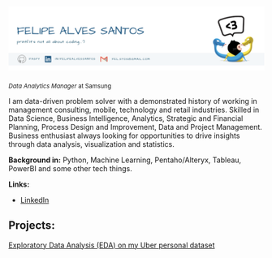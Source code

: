 <p align="center">
  <img src="banner_github.png" >
</p>

<sub>*Data Analytics Manager* at Samsung</sub>

I am data-driven problem solver with a demonstrated history of working in management consulting, mobile, technology and retail industries. Skilled in Data Science, Business Intelligence, Analytics, Strategic and Financial Planning, Process Design and Improvement, Data and Project Management. Business enthusiast always looking for opportunities to drive insights through data analysis, visualization and statistics. 

**Background in:** Python, Machine Learning, Pentaho/Alteryx, Tableau, PowerBI and some other tech things.

**Links:**
* [LinkedIn](https://www.linkedin.com/in/felipealvessantos/)


## Projects:
[Exploratory Data Analysis (EDA) on my Uber personal dataset](https://github.com/faspy/data_science_projects/blob/gh-pages/my_uber_rides_eda.ipynb)


